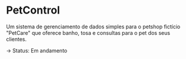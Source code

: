 # PetControl
<p> Um sistema de gerenciamento de dados simples para o petshop fictício "PetCare" que oferece banho, tosa e consultas para o pet dos seus clientes.</p>
<p> → Status: Em andamento</p>
